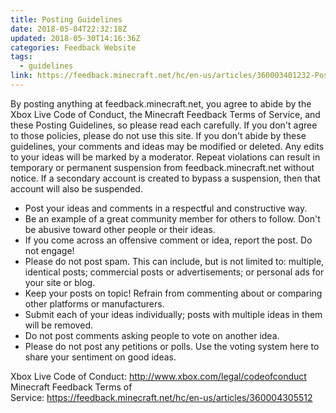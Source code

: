 ```yaml
---
title: Posting Guidelines
date: 2018-05-04T22:32:18Z
updated: 2018-05-30T14:16:36Z
categories: Feedback Website
tags:
  - guidelines
link: https://feedback.minecraft.net/hc/en-us/articles/360003401232-Posting-Guidelines
---
```


By posting anything at feedback.minecraft.net, you agree to abide by the Xbox Live Code of Conduct, the Minecraft Feedback Terms of Service, and these Posting Guidelines, so please read each carefully. If you don't agree to those policies, please do not use this site. If you don't abide by these guidelines, your comments and ideas may be modified or deleted. Any edits to your ideas will be marked by a moderator. Repeat violations can result in temporary or permanent suspension from feedback.minecraft.net without notice. If a secondary account is created to bypass a suspension, then that account will also be suspended.

- Post your ideas and comments in a respectful and constructive way.
- Be an example of a great community member for others to follow. Don't be abusive toward other people or their ideas.
- If you come across an offensive comment or idea, report the post. Do not engage!
- Please do not post spam. This can include, but is not limited to: multiple, identical posts; commercial posts or advertisements; or personal ads for your site or blog.
- Keep your posts on topic! Refrain from commenting about or comparing other platforms or manufacturers.
- Submit each of your ideas individually; posts with multiple ideas in them will be removed.
- Do not post comments asking people to vote on another idea.
- Please do not post any petitions or polls. Use the voting system here to share your sentiment on good ideas.

Xbox Live Code of Conduct: <http://www.xbox.com/legal/codeofconduct>  
Minecraft Feedback Terms of Service: <https://feedback.minecraft.net/hc/en-us/articles/360004305512>
